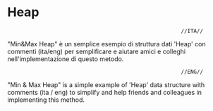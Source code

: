 # Heap

                                                           //ITA//
                                                           
"Min&Max Heap" è un semplice esempio di struttura dati 'Heap' con commenti (ita/eng) per semplificare e aiutare amici e colleghi nell'implementazione di questo metodo.

                                                           //ENG//
                                                           
"Min & Max Heap" is a simple example of 'Heap' data structure with comments (ita / eng) to simplify and help friends and colleagues in implementing this method.
